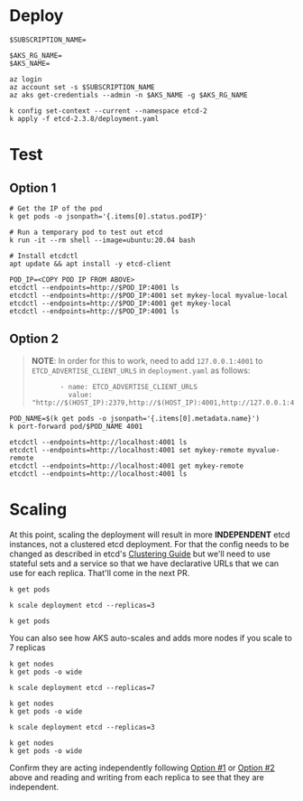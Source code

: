 # Deploy
```
$SUBSCRIPTION_NAME=

$AKS_RG_NAME=
$AKS_NAME=

az login
az account set -s $SUBSCRIPTION_NAME
az aks get-credentials --admin -n $AKS_NAME -g $AKS_RG_NAME

k config set-context --current --namespace etcd-2
k apply -f etcd-2.3.8/deployment.yaml
```

# Test

## Option 1
```
# Get the IP of the pod
k get pods -o jsonpath='{.items[0].status.podIP}'

# Run a temporary pod to test out etcd
k run -it --rm shell --image=ubuntu:20.04 bash

# Install etcdctl
apt update && apt install -y etcd-client

POD_IP=<COPY POD IP FROM ABOVE>
etcdctl --endpoints=http://$POD_IP:4001 ls
etcdctl --endpoints=http://$POD_IP:4001 set mykey-local myvalue-local
etcdctl --endpoints=http://$POD_IP:4001 get mykey-local
etcdctl --endpoints=http://$POD_IP:4001 ls
```

## Option 2

> **NOTE**: In order for this to work, need to add `127.0.0.1:4001` to `ETCD_ADVERTISE_CLIENT_URLS` in `deployment.yaml` as follows:
> ```
>        - name: ETCD_ADVERTISE_CLIENT_URLS
>          value: "http://$(HOST_IP):2379,http://$(HOST_IP):4001,http://127.0.0.1:4001"
> ```

```
POD_NAME=$(k get pods -o jsonpath='{.items[0].metadata.name}')
k port-forward pod/$POD_NAME 4001

etcdctl --endpoints=http://localhost:4001 ls
etcdctl --endpoints=http://localhost:4001 set mykey-remote myvalue-remote
etcdctl --endpoints=http://localhost:4001 get mykey-remote
etcdctl --endpoints=http://localhost:4001 ls

```

# Scaling
At this point, scaling the deployment will result in more **INDEPENDENT** etcd instances, not a clustered etcd deployment.
For that the config needs to be changed as described in etcd's [Clustering Guide](https://etcd.io/docs/v2.3/clustering/#static) but we'll need to use stateful sets and a service so that we have declarative URLs that we can use for each replica. That'll come in the next PR.

```
k get pods

k scale deployment etcd --replicas=3

k get pods
```

You can also see how AKS auto-scales and adds more nodes if you scale to 7 replicas
```
k get nodes
k get pods -o wide

k scale deployment etcd --replicas=7

k get nodes
k get pods -o wide

k scale deployment etcd --replicas=3

k get nodes
k get pods -o wide
```

Confirm they are acting independently following [Option #1](#option-1) or [Option #2](#option-2) above and reading and writing from each replica to see that they are independent.

